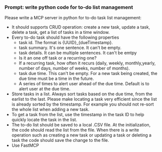 ### Prompt: write python code for to-do list management

Please write a MCP server in python for to-do task list management:
-  It should supports CRUD operation: create a new task, update a task, delete a task, get a list of tasks in a time window.
- Every to-do task should have the following properties
    - task id. The format is {UUID}_{dueTimestamp}.
    - task summary. It's one sentence. It can't be empty.
    - task details. It can be multiple sentences. It can't be emtpy
    - Is it an one off task or a recurring one?
    - If a recurring task, how often it recurs (daily, weekly, monthly,yearly, number of days, number of weeks, number of months).
    - task due time. This can't be empty. For a new task being created, the due time must be a time in the future.
    - A series of times to alert user ahead of the due time. Default is to alert user at the due time.
- Store tasks in a list. Always sort tasks based on the due time, from the earlist to the last. Please make locating a task very efficient since the list is already sorted by the timestamp. For example you should not re-sort the whole list when adding a new task. 
- To get a task from the list, use the timestamp in the task ID to help quickly locate the task in the list.
- The to-do list should be saved to a local .CSV file. At the initialization, the code should read the list from the file. When there is a write operation such as creating a new task or updating a task or deleting a task the code should save the change to the file.  
- Use FastMCP



